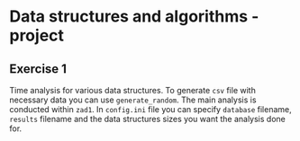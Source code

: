 # Data structures and algorithms - project
## Exercise 1
Time analysis for various data structures.
To generate `csv` file with necessary data you can use `generate_random`.
The main analysis is conducted within `zad1`.
In `config.ini` file you can specify `database` filename, `results` filename and the data structures sizes you want the analysis done for.
